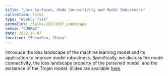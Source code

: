 ```yaml
---
title: "Loss Surfaces, Mode Connectivity and Model Robustness"
collection: talks
type: "Weekly Talk"
permalink: /talks/20221007_Landscape
venue: "CUHKSZ"
date: 2022-10-07
location: "Shenzhen, China"
---
```


Introduce the loss landscape of the machine learning model and its application to improve model robustness. Specifically, we discuss the mode connectivity, the loss landscape property of the poisoned model, and the existence of the Trojan model. Slides are available [here](https://cuhko365-my.sharepoint.com/:b:/g/personal/115010239_link_cuhk_edu_cn/EZ7ZjPKBUWRIlejV-5AwJJ4BXcWgEhUy8anMnV95zMlgIg?e=btwf3Z).
